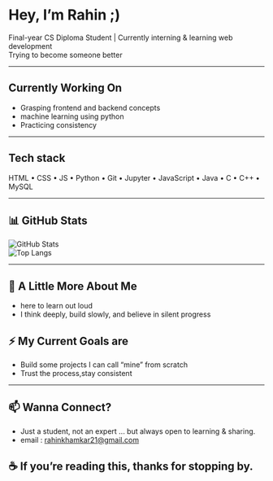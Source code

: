 # Hey, I’m Rahin ;)

Final-year CS Diploma Student | Currently interning & learning web development  
Trying to become someone better 

---

## Currently Working On

- Grasping frontend and backend concepts
- machine learning using python 
- Practicing consistency 

---

## Tech stack 

HTML • CSS • JS • Python • Git • Jupyter • JavaScript • Java • C • C++ • MySQL 

---

## 📊 GitHub Stats

![GitHub Stats](https://github-readme-stats.vercel.app/api?username=raahiin21&show_icons=true&theme=tokyonight)  
![Top Langs](https://github-readme-stats.vercel.app/api/top-langs/?username=raahiin21&layout=compact&theme=tokyonight)

---

## 💬 A Little More About Me

- here to learn out loud  
- I think deeply, build slowly, and believe in silent progress

## ⚡ My Current Goals are 

- Build some projects I can call “mine” from scratch
- Trust the process,stay consistent 
  
---

## 📫 Wanna Connect?

- Just a student, not an expert ... but always open to learning & sharing.
- email : rahinkhamkar21@gmail.com

## ☕ If you’re reading this, thanks for stopping by.
